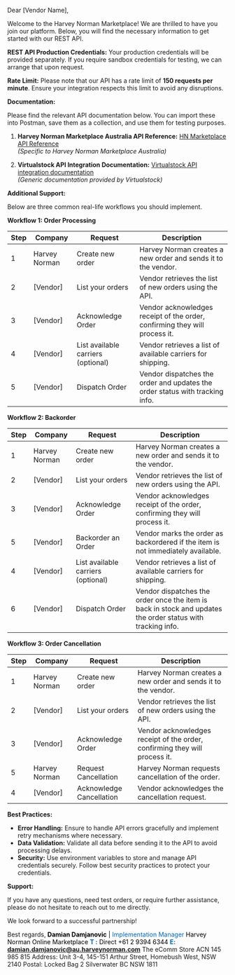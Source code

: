 Dear \[Vendor Name\],

Welcome to the Harvey Norman Marketplace! We are thrilled to have you join our platform. Below, you will find the necessary information to get started with our REST API.

**REST API Production Credentials:** Your production credentials will be provided separately. If you require sandbox credentials for testing, we can arrange that upon request.

**Rate Limit:** Please note that our API has a rate limit of **150 requests per minute**. Ensure your integration respects this limit to avoid any disruptions.

**Documentation:**

Please find the relevant API documentation below. You can import these into Postman, save them as a collection, and use them for testing purposes.

1.  **Harvey Norman Marketplace Australia API Reference:** [HN Marketplace API Reference](https://documenter.getpostman.com/view/31507165/2sB2j7dVDF "HN Marketplace API Reference")  
    *(Specific to Harvey Norman Marketplace Australia)*
    
2.  **Virtualstock API Integration Documentation:** [Virtualstock API integration documentation](https://documenter.getpostman.com/view/7011074/SWTABeT1?version=latest "Virtualstock API integration documentation")  
    *(Generic documentation provided by Virtualstock)*
    

**Additional Support:**

Below are three common real-life workflows you should implement.

**Workflow 1: Order Processing**

| Step | Company | Request | Description |
| --- | --- | --- | --- |
| 1   | Harvey Norman | Create new order | Harvey Norman creates a new order and sends it to the vendor. |
| 2   | \[Vendor\] | List your orders | Vendor retrieves the list of new orders using the API. |
| 3   | \[Vendor\] | Acknowledge Order | Vendor acknowledges receipt of the order, confirming they will process it. |
| 4   | \[Vendor\] | List available carriers (optional) | Vendor retrieves a list of available carriers for shipping. |
| 5   | \[Vendor\] | Dispatch Order | Vendor dispatches the order and updates the order status with tracking info. |

**Workflow 2: Backorder**

| Step | Company | Request | Description |
| --- | --- | --- | --- |
| 1   | Harvey Norman | Create new order | Harvey Norman creates a new order and sends it to the vendor. |
| 2   | \[Vendor\] | List your orders | Vendor retrieves the list of new orders using the API. |
| 3   | \[Vendor\] | Acknowledge Order | Vendor acknowledges receipt of the order, confirming they will process it. |
| 5   | \[Vendor\] | Backorder an Order | Vendor marks the order as backordered if the item is not immediately available. |
| 4   | \[Vendor\] | List available carriers (optional) | Vendor retrieves a list of available carriers for shipping. |
| 6   | \[Vendor\] | Dispatch Order | Vendor dispatches the order once the item is back in stock and updates the order status with tracking info. |

**Workflow 3: Order Cancellation**

| Step | Company | Request | Description |
| --- | --- | --- | --- |
| 1   | Harvey Norman | Create new order | Harvey Norman creates a new order and sends it to the vendor. |
| 2   | \[Vendor\] | List your orders | Vendor retrieves the list of new orders using the API. |
| 3   | \[Vendor\] | Acknowledge Order | Vendor acknowledges receipt of the order, confirming they will process it. |
| 5   | Harvey Norman | Request Cancellation | Harvey Norman requests cancellation of the order. |
| 4   | \[Vendor\] | Acknowledge Cancellation | Vendor acknowledges the cancellation request. |

**Best Practices:**

- **Error Handling:** Ensure to handle API errors gracefully and implement retry mechanisms where necessary.
- **Data Validation:** Validate all data before sending it to the API to avoid processing delays.
- **Security:** Use environment variables to store and manage API credentials securely. Follow best security practices to protect your credentials.

**Support:**

If you have any questions, need test orders, or require further assistance, please do not hesitate to reach out to me directly.

We look forward to a successful partnership!

Best regards,
**<span style="color: black;">Damian Damjanovic</span>** <span style="color: black;">|</span> <span style="color: #0065b9;">Implementation Manager</span>
<span style="color: black;">Harvey Norman Online Marketplace</span>
**<span style="color: #0065b9;">T :</span>** <span style="color: black;">Direct +61 2 9394 6344</span><span style="color: black;">
</span>**<span style="color: #0065b9;">E: [damian.damjanovic@au.harveynorman.com](mailto:damian.damjanovic@au.harveynorman.com)</span>**
The eComm Store ACN 145 985 815
Address: Unit 3-4, 145-151 Arthur Street, Homebush West, NSW 2140
Postal: Locked Bag 2 Silverwater BC NSW 1811
